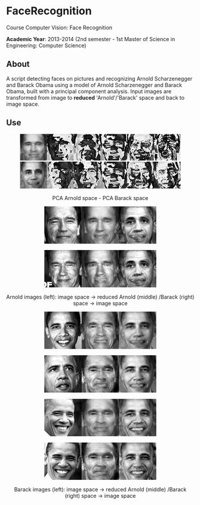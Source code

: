 # FaceRecognition
Course Computer Vision: Face Recognition

**Academic Year**: 2013-2014 (2nd semester - 1st Master of Science in Engineering: Computer Science)

## About
A script detecting faces on pictures and recognizing Arnold Scharzenegger and Barack Obama using a model of Arnold Scharzenegger and Barack Obama, built with a principal component analysis. Input images are transformed from image to **reduced** 'Arnold'/'Barack' space and back to image space.

## Use
<p align="center"><img src="https://github.com/matt77hias/FaceRecognition/blob/master/res/pca arnold.png" width="430"><img src="https://github.com/matt77hias/FaceRecognition/blob/master/res/pca barack.png" width="430"></p>
<p align="center">PCA Arnold space - PCA Barack space</p>

<p align="center"><img src="res/a0.png"></p>
<p align="center"><img src="res/a1.png"></p>
<p align="center">Arnold images (left): image space -> reduced Arnold (middle) /Barack (right) space -> image space</p>

<p align="center"><img src="res/b0.png"></p>
<p align="center"><img src="res/b1.png"></p>
<p align="center"><img src="res/b2.png"></p>
<p align="center"><img src="res/b3.png"></p>
<p align="center">Barack images (left): image space -> reduced Arnold (middle) /Barack (right) space -> image space</p>
